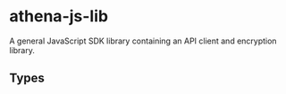 # athena-js-lib
A general JavaScript SDK library containing an API client and encryption library.

## Types
